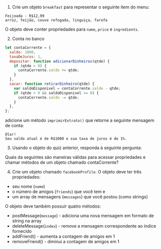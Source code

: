 1. Crie um objeto `breakfast` para representar o seguinte item do menu:

```
Feijoada - R$12,99
arroz, feijão, couve refogada, linguiça, farofa
```

O objeto deve conter propriedades para `name`, `price` e `ingredients`.

2. Conta no banco

```javascript
let contaCorrente = {
  saldo: 1000,
  taxaDeJuros: 1,
  depositar: function adicionarDinheiros(qtde) {
    if (qtde > 0) {
      contaCorrente.saldo += qtde;
    }
  },
  sacar: function retirarDinheiro(qtde) {
    var saldoDisponivel = contaCorrente.saldo - qtde;
    if (qtde > 0 && saldoDisponivel >= 0) {
      contaCorrente.saldo -= qtde;
    }
  },
};
```

adicione um método `imprimirExtrato()` que retorne a seguinte mensagem de conta:

```
Olar!
Seu saldo atual é de R$1000 e sua taxa de juros é de 1%.
```

3. Usando o objeto do quiz anterior, responda à seguinte pergunta:

Quais da seguintes são maneiras válidas para acessar propriedades e chamar métodos de um objeto chamado contaCorrente?

4. Crie um objeto chamado `facebookProfile`. O objeto deve ter três propriedades:

- seu nome (`name`)
- o número de amigos (`friends`) que você tem e
- um array de mensagens (`messages`) que você postou (como strings)

O objeto deve também possuir quatro métodos:

- postMessage(`message`) - adiciona uma nova mensagem em formato de string na array
- deleteMessage(`index`) - remove a mensagem correspondente ao índice fornecido
- addFriend() - aumenta a contagem de amigos em 1
- removeFriend() - diminui a contagem de amigos em 1
